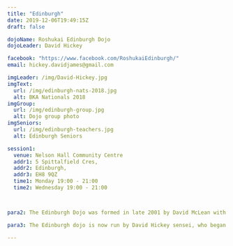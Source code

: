 ```yaml
---
title: "Edinburgh"
date: 2019-12-06T19:49:15Z
draft: false

dojoName: Roshukai Edinburgh Dojo
dojoLeader: David Hickey

facebook: "https://www.facebook.com/RoshukaiEdinburgh/"
email: hickey.davidjames@gmail.com

imgLeader: /img/David-Hickey.jpg
imgText:  
  url: /img/edinburgh-nats-2018.jpg
  alt: BKA Nationals 2018
imgGroup:
  url: /img/edinburgh-group.jpg
  alt: Dojo group photo
imgSeniors:
  url: /img/edinburgh-teachers.jpg
  alt: Edinburgh Seniors

session1:
  venue: Nelson Hall Community Centre
  addr1: 5 Spittalfield Cres,
  addr2: Edinburgh,
  addr3: EH8 9QZ
  time1: Monday 19:00 - 21:00
  time2: Wednesday 19:00 - 21:00



para2: The Edinburgh Dojo was formed in late 2001 by David McLean with oversight and support from John Honisz-Greens. Following Honisz-Greens sensei’s prolonged stay in Japan, McLean sensei developed the club over the following 15 years, before moving full time to the Scottish Borders and opening up the Borders dojo.

para3: The Edinburgh dojo is now run by David Hickey sensei, who began studying iaido in 2006 and attained the rank of fifth dan in 2018 at first attempt. Hickey sensei is ably assisted by Matt Bielby sensei, who will attempt his fifth dan in 2020. The Edinburgh club has a range of student abilities at all levels - from ungraded, first dan, all the way through to fifth dan. It’s a great club with good people and a welcoming atmosphere, in a superb location.

---
```

